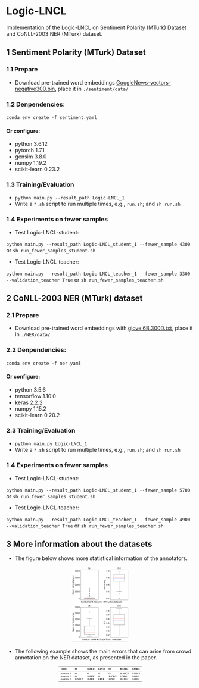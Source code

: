 # Logic-LNCL
Implementation of the Logic-LNCL on Sentiment Polarity (MTurk) Dataset and CoNLL-2003 NER (MTurk) dataset.







## 1 Sentiment Polarity (MTurk) Dataset
### 1.1 Prepare 
- Download pre-trained word embeddings [GoogleNews-vectors-negative300.bin](https://drive.google.com/uc?id=0B7XkCwpI5KDYNlNUTTlSS21pQmM&export=download ''), place it in `./sentiment/data/`

### 1.2 Denpendencies: 
`conda env create -f sentiment.yaml`
####  Or configure:
- python 3.6.12
- pytorch 1.7.1
- gensim 3.8.0
- numpy 1.19.2
- scikit-learn 0.23.2 

### 1.3 Training/Evaluation
- `python main.py --result_path Logic-LNCL_1`
- Write a `*.sh` script to run multiple times, e.g., `run.sh`; and `sh run.sh`

### 1.4 Experiments on fewer samples
- Test Logic-LNCL-student:

`python main.py --result_path Logic-LNCL_student_1 --fewer_sample 4300` or `sh run_fewer_samples_student.sh`
- Test Logic-LNCL-teacher:

`python main.py --result_path Logic-LNCL_teacher_1 --fewer_sample 3300 --validation_teacher True` or `sh run_fewer_samples_teacher.sh`


## 2 CoNLL-2003 NER (MTurk) dataset
### 2.1 Prepare 
- Download pre-trained word embeddings with [glove.6B.300D.txt](https://nlp.stanford.edu/projects/glove/ ''), place it in `./NER/data/`

### 2.2 Denpendencies: 
`conda env create -f ner.yaml`
####  Or configure:
- python 3.5.6
- tensorflow 1.10.0
- keras 2.2.2
- numpy 1.15.2
- scikit-learn 0.20.2 

### 2.3 Training/Evaluation
- `python main.py Logic-LNCL_1`
- Write a `*.sh` script to run multiple times, e.g., `run.sh`; and `sh run.sh`

### 1.4 Experiments on fewer samples
- Test Logic-LNCL-student:

`python main.py --result_path Logic-LNCL_student_1 --fewer_sample 5700` or `sh run_fewer_samples_student.sh`
- Test Logic-LNCL-teacher:

`python main.py --result_path Logic-LNCL_teacher_1 --fewer_sample 4900 --validation_teacher True` or `sh run_fewer_samples_teacher.sh`

## 3 More information about the datasets
- The figure below shows more statistical information of the annotators.
<div align=center>
<img src="./fig/dataset.png" width="30%">
</div>



- The following example shows the main errors that can arise from crowd annotation on the NER dataset, as presented in the paper.


<div align=center>
<img src="./fig/ner.png" width="45%">
</div>